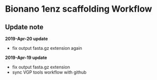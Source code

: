 # Bionano 1enz scaffolding Workflow
## Update note

**2019-Apr-20 update**
- fix output fasta.gz extension again

**2019-Apr-19 update**
- fix output fasta.gz extension
- sync VGP tools workflow with github